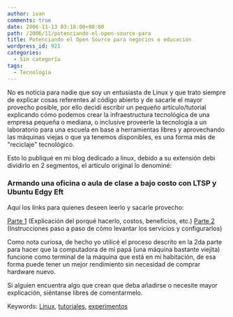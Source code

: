 ```yaml
---
author: ivan
comments: true
date: 2006-11-13 03:18:00+00:00
path: /2006/11/potenciando-el-open-source-para
title: Potenciando el Open Source para negocios o educación
wordpress_id: 921
categories:
  - Sin categoría
tags:
  - Tecnología
---
```


No es noticia para nadie que soy un entusiasta de Linux y que trato siempre de explicar cosas referentes al código abierto y de sacarle el mayor provecho posible, por ello decidí escribir un pequeño artículo/tutorial explicando cómo podemos crear la infraestructura tecnológica de una empresa pequeña o mediana, o inclusive proveerle la tecnología a un laboratorio para una escuela en base a herramientas libres y aprovechando las máquinas viejas o que ya tenemos disponibles, es una forma más de "reciclaje" tecnológico.

Esto lo publiqué en mi blog dedicado a linux, debido a su extensión debi dividirlo en 2 segmentos, el artículo original lo denominé:

### Armando una oficina o aula de clase a bajo costo con LTSP y Ubuntu Edgy Eft

Aquí los links para quienes deseen leerlo y sacarle provecho:

[Parte 1](https://caletalinux.blogspot.com/2006/11/armando-una-oficina-o-aula-de-clase.html) (Explicación del porqué hacerlo, costos, beneficios, etc.)
[Parte 2](https://caletalinux.blogspot.com/2006/11/armando-una-oficina-o-aula-de-clase_12.html) (Instrucciones paso a paso de cómo levantar los servicios y configurarlos)

Como nota curiosa, de hecho yo utilicé el proceso descrito en la 2da parte para hacer que la computadora de mi papá (una máquina bastante viejita) funcione como terminal de la máquina que está en mi habitación, de esa forma puede tener un mejor rendimiento sin necesidad de comprar hardware nuevo.

Si alguien encuentra algo que crean que deba añadirse o necesite mayor explicación, siéntanse libres de comentarmelo.

Keywords: [Linux](https://www.technorati.com/tags/linux), [tutoriales](https://www.technorati.com/tags/tutoriales), [experimentos](https://www.technorati.com/tags/experimentos)
